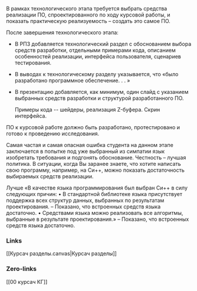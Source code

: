 В рамках технологического этапа требуется выбрать средства реализации ПО, спроектированного по ходу курсовой работы, и показать практическую
реализуемость – создать это самое ПО.

После завершения технологического этапа:
- В РПЗ добавляется технологический раздел с обоснованием выбора средств
разработки, отдельными примерами кода, описанием особенностей реализации, интерфейса пользователя, сценариев тестирования.
- В выводах к технологическому разделу указывается, что «было разработано программное обеспечение. . . »
- В презентацию добавляется, как минимум, один слайд с указанием выбранных средств разработки и структурой разработанного ПО.

	Примеры кода -- шейдеры, реализация Z-буфера.
	Скрин интерфейса.

ПО к курсовой работе должно быть разработано, протестировано и готово к проведению исследования.

Самая частая и самая опасная ошибка студента на данном этапе заключается в попытке под уже выбранный из симпатии язык изобретать требования
и подгонять обоснование. Честность – лучшая политика.
В ситуации, когда Вы заранее знаете, что хотите написать свою программу, например, на Си++, можно показать достаточность выбираемых средств реализации.

Лучше «В качестве языка программирования был выбран Си++ в силу следующих причин:
• В стандартной библиотеке языка присутствует поддержка всех структур данных, выбранных по результатам проектирования.
– Показано, что встроенных средств языка достаточно.
• Средствами языка можно реализовать все алгоритмы, выбранные в результате проектирования.» – Показано, что встроенных средств языка достаточно.

### Links
[[Курсач разделы.canvas|Курсач разделы]]
### Zero-links
[[00 курсач КГ]]